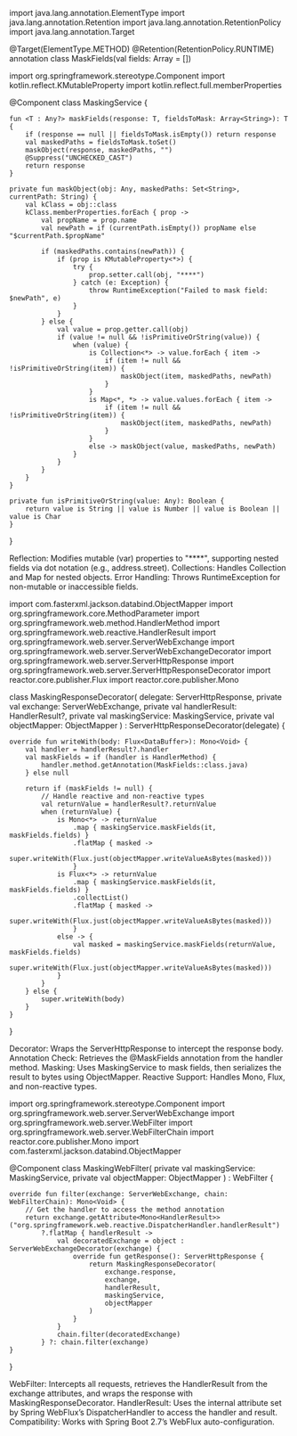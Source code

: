import java.lang.annotation.ElementType
import java.lang.annotation.Retention
import java.lang.annotation.RetentionPolicy
import java.lang.annotation.Target

@Target(ElementType.METHOD)
@Retention(RetentionPolicy.RUNTIME)
annotation class MaskFields(val fields: Array<String> = [])


import org.springframework.stereotype.Component
import kotlin.reflect.KMutableProperty
import kotlin.reflect.full.memberProperties

@Component
class MaskingService {

    fun <T : Any?> maskFields(response: T, fieldsToMask: Array<String>): T {
        if (response == null || fieldsToMask.isEmpty()) return response
        val maskedPaths = fieldsToMask.toSet()
        maskObject(response, maskedPaths, "")
        @Suppress("UNCHECKED_CAST")
        return response
    }

    private fun maskObject(obj: Any, maskedPaths: Set<String>, currentPath: String) {
        val kClass = obj::class
        kClass.memberProperties.forEach { prop ->
            val propName = prop.name
            val newPath = if (currentPath.isEmpty()) propName else "$currentPath.$propName"

            if (maskedPaths.contains(newPath)) {
                if (prop is KMutableProperty<*>) {
                    try {
                        prop.setter.call(obj, "****")
                    } catch (e: Exception) {
                        throw RuntimeException("Failed to mask field: $newPath", e)
                    }
                }
            } else {
                val value = prop.getter.call(obj)
                if (value != null && !isPrimitiveOrString(value)) {
                    when (value) {
                        is Collection<*> -> value.forEach { item ->
                            if (item != null && !isPrimitiveOrString(item)) {
                                maskObject(item, maskedPaths, newPath)
                            }
                        }
                        is Map<*, *> -> value.values.forEach { item ->
                            if (item != null && !isPrimitiveOrString(item)) {
                                maskObject(item, maskedPaths, newPath)
                            }
                        }
                        else -> maskObject(value, maskedPaths, newPath)
                    }
                }
            }
        }
    }

    private fun isPrimitiveOrString(value: Any): Boolean {
        return value is String || value is Number || value is Boolean || value is Char
    }
}


Reflection: Modifies mutable (var) properties to "****", supporting nested fields via dot notation (e.g., address.street).
Collections: Handles Collection and Map for nested objects.
Error Handling: Throws RuntimeException for non-mutable or inaccessible fields.




import com.fasterxml.jackson.databind.ObjectMapper
import org.springframework.core.MethodParameter
import org.springframework.web.method.HandlerMethod
import org.springframework.web.reactive.HandlerResult
import org.springframework.web.server.ServerWebExchange
import org.springframework.web.server.ServerWebExchangeDecorator
import org.springframework.web.server.ServerHttpResponse
import org.springframework.web.server.ServerHttpResponseDecorator
import reactor.core.publisher.Flux
import reactor.core.publisher.Mono

class MaskingResponseDecorator(
delegate: ServerHttpResponse,
private val exchange: ServerWebExchange,
private val handlerResult: HandlerResult?,
private val maskingService: MaskingService,
private val objectMapper: ObjectMapper
) : ServerHttpResponseDecorator(delegate) {

    override fun writeWith(body: Flux<DataBuffer>): Mono<Void> {
        val handler = handlerResult?.handler
        val maskFields = if (handler is HandlerMethod) {
            handler.method.getAnnotation(MaskFields::class.java)
        } else null

        return if (maskFields != null) {
            // Handle reactive and non-reactive types
            val returnValue = handlerResult?.returnValue
            when (returnValue) {
                is Mono<*> -> returnValue
                    .map { maskingService.maskFields(it, maskFields.fields) }
                    .flatMap { masked ->
                        super.writeWith(Flux.just(objectMapper.writeValueAsBytes(masked)))
                    }
                is Flux<*> -> returnValue
                    .map { maskingService.maskFields(it, maskFields.fields) }
                    .collectList()
                    .flatMap { masked ->
                        super.writeWith(Flux.just(objectMapper.writeValueAsBytes(masked)))
                    }
                else -> {
                    val masked = maskingService.maskFields(returnValue, maskFields.fields)
                    super.writeWith(Flux.just(objectMapper.writeValueAsBytes(masked)))
                }
            }
        } else {
            super.writeWith(body)
        }
    }
}



Decorator: Wraps the ServerHttpResponse to intercept the response body.
Annotation Check: Retrieves the @MaskFields annotation from the handler method.
Masking: Uses MaskingService to mask fields, then serializes the result to bytes using ObjectMapper.
Reactive Support: Handles Mono, Flux, and non-reactive types.





import org.springframework.stereotype.Component
import org.springframework.web.server.ServerWebExchange
import org.springframework.web.server.WebFilter
import org.springframework.web.server.WebFilterChain
import reactor.core.publisher.Mono
import com.fasterxml.jackson.databind.ObjectMapper

@Component
class MaskingWebFilter(
private val maskingService: MaskingService,
private val objectMapper: ObjectMapper
) : WebFilter {

    override fun filter(exchange: ServerWebExchange, chain: WebFilterChain): Mono<Void> {
        // Get the handler to access the method annotation
        return exchange.getAttribute<Mono<HandlerResult>>("org.springframework.web.reactive.DispatcherHandler.handlerResult")
            ?.flatMap { handlerResult ->
                val decoratedExchange = object : ServerWebExchangeDecorator(exchange) {
                    override fun getResponse(): ServerHttpResponse {
                        return MaskingResponseDecorator(
                            exchange.response,
                            exchange,
                            handlerResult,
                            maskingService,
                            objectMapper
                        )
                    }
                }
                chain.filter(decoratedExchange)
            } ?: chain.filter(exchange)
    }
}


WebFilter: Intercepts all requests, retrieves the HandlerResult from the exchange attributes, and wraps the response with MaskingResponseDecorator.
HandlerResult: Uses the internal attribute set by Spring WebFlux’s DispatcherHandler to access the handler and result.
Compatibility: Works with Spring Boot 2.7’s WebFlux auto-configuration.

